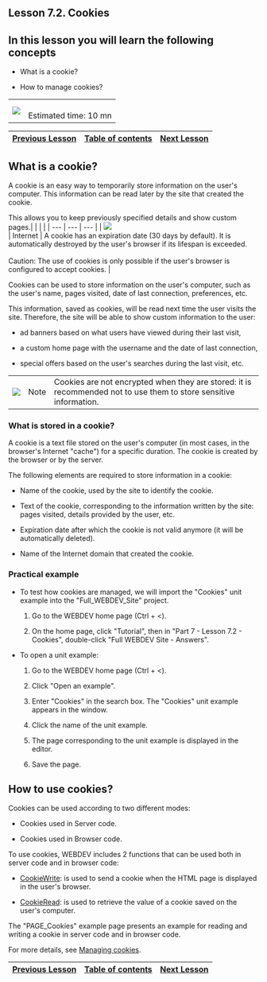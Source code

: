 
## Lesson 7.2. Cookies


<a name="NOTE1"></a>
<a name="NOTE1_1"></a>


## In this lesson you will learn the following concepts
<a name="this_lesson_you_will_learn_the_following_concepts_ELTTEXTE000132"></a>


- What is a cookie?

- How to manage cookies? 





|   |   |
| --- | --- |
| ![](https://doc.pcsoft.fr/en-US/images/image.awp?langid=3&name=dur%E9e.png)<br> | <br>Estimated time: 10 mn |

| [Previous Lesson](../TutoWB/1410087502.md) | [Table of contents](../TutoWB/1410087510.md) | [Next Lesson](../TutoWB/1410087504.md) |
| --- | --- | --- |





<a name="NOTE2"></a>
<a name="NOTE2_1"></a>


## What is a cookie?
<a name="what_cookie_ELTTEXTE000179"></a>
A cookie is an easy way to temporarily store information on the user's computer. This information can be read later by the site that created the cookie.

This allows you to keep previously specified details and show custom pages.|   |   |   |
| --- | --- | --- |
| ![](https://doc.pcsoft.fr/en-US/images/image.awp?langid=3&name=internet.png)<br> | Internet | A cookie has an expiration date (30 days by default). It is automatically destroyed by the user's browser if its lifespan is exceeded.<br><br>Caution: The use of cookies is only possible if the user's browser is configured to accept cookies. |



Cookies can be used to store information on the user's computer, such as the user's name, pages visited, date of last connection, preferences, etc.

This information, saved as cookies, will be read next time the user visits the site. Therefore, the site will be able to show custom information to the user:

- ad banners based on what users have viewed during their last visit,

- a custom home page with the username and the date of last connection,

- special offers based on the user's searches during the last visit, etc.


|   |   |   |
| --- | --- | --- |
| ![](https://doc.pcsoft.fr/en-US/images/image.awp?langid=3&name=note.png)<br> | Note | Cookies are not encrypted when they are stored: it is recommended not to use them to store sensitive information. |




<a name="NOTE2_2"></a>


### What is stored in a cookie?
<a name="what_stored_cookie_ELTPARAGRAPHE000047"></a>

A cookie is a text file stored on the user's computer (in most cases, in the browser's Internet "cache") for a specific duration. The cookie is created by the browser or by the server.

The following elements are required to store information in a cookie:

- Name of the cookie, used by the site to identify the cookie.

- Text of the cookie, corresponding to the information written by the site: pages visited, details provided by the user, etc.

- Expiration date after which the cookie is not valid anymore (it will be automatically deleted).

- Name of the Internet domain that created the cookie.



<a name="NOTE2_3"></a>


### Practical example
<a name="practical_example_ELTPARAGRAPHE000061"></a>

- To test how cookies are managed, we will import the "Cookies" unit example into the "Full_WEBDEV_Site" project.

	1. Go to the WEBDEV home page (Ctrl + &lt;).

	2. On the home page, click "Tutorial", then in "Part 7 - Lesson 7.2 - Cookies", double-click "Full WEBDEV Site - Answers".







- To open a unit example:

	1. Go to the WEBDEV home page (Ctrl + &lt;). 

	2. Click "Open an example". 

	3. Enter "Cookies" in the search box. The "Cookies" unit example appears in the window.

	4. Click the name of the unit example.

	5. The page corresponding to the unit example is displayed in the editor.

	6. Save the page.







<a name="NOTE3"></a>
<a name="NOTE3_1"></a>


## How to use cookies?
<a name="how_use_cookies_ELTTEXTE000251"></a>
Cookies can be used according to two different modes:

- Cookies used in Server code.

- Cookies used in Browser code.




To use cookies, WEBDEV includes 2 functions that can be used both in server code and in browser code:

- [CookieWrite](../WDLang2/3012008.md): is used to send a cookie when the HTML page is displayed in the user's browser.

- [CookieRead](../WDLang2/3012009.md): is used to retrieve the value of a cookie saved on the user's computer.




The "PAGE_Cookies" example page presents an example for reading and writing a cookie in server code and in browser code.

For more details, see [Managing cookies](../WDLang2/3012006.md).

| [Previous Lesson](../TutoWB/1410087502.md) | [Table of contents](../TutoWB/1410087510.md) | [Next Lesson](../TutoWB/1410087504.md) |
| --- | --- | --- |




